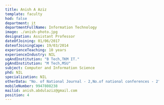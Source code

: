 ```yaml
---
title: Anish A Aziz
template: faculty
hod: false
department: it
departmentFullName: Information Technology
image: ./anish-photo.jpg
designation: Assistant Professor
dateOfJoining: 01/06/2017
dateofJoiningCape: 19/03/2014
experienceTeaching: 10 years
experienceIndustry: NIL
ugAndInstitution: "B Tech,TKM IT."
pgAndInstitution: "M Tech,MSU"
subject: Computer and Information Science
phd: NIL
specialization: NIL
otherData: "No. of National Journal - 2,No.of national conferences - 2"
mobileNumber: 9947808238
mailid: anish.abdulaziz@gmail.com
position: 4
---
```

